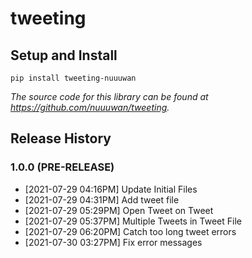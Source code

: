 # tweeting

## Setup and Install

```
pip install tweeting-nuuuwan
```

*The source code for this library can be found at https://github.com/nuuuwan/tweeting.*


## Release History

### 1.0.0 (PRE-RELEASE)
* [2021-07-29 04:16PM] Update Initial Files
* [2021-07-29 04:31PM] Add tweet file
* [2021-07-29 05:29PM] Open Tweet on Tweet
* [2021-07-29 05:37PM] Multiple Tweets in Tweet File
* [2021-07-29 06:20PM] Catch too long tweet errors
* [2021-07-30 03:27PM] Fix error messages
